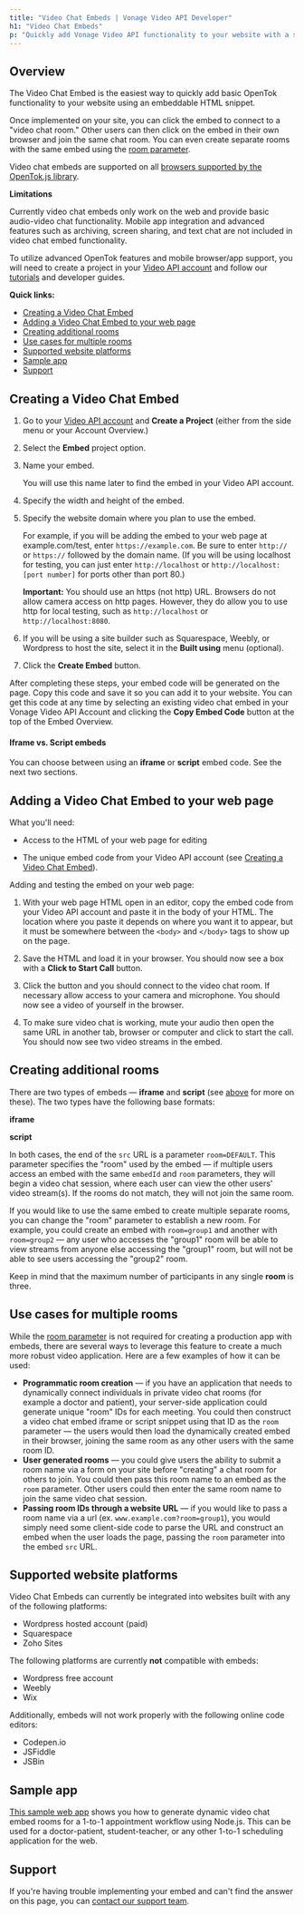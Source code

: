 ```yaml
---
title: "Video Chat Embeds | Vonage Video API Developer"
h1: "Video Chat Embeds"
p: "Quickly add Vonage Video API functionality to your website with a simple embeddable widget."
---
```


Overview
--------

The Video Chat Embed is the easiest way to quickly add basic OpenTok functionality to your website using an embeddable HTML snippet.

Once implemented on your site, you can click the embed to connect to a "video chat room." Other users can then click on the embed in their own browser and join the same chat room. You can even create separate rooms with the same embed using the [room parameter](#creating-additional-rooms).

Video chat embeds are supported on all [browsers supported by the OpenTok.js library](/video/resources#supported-browsers).

**Limitations**

Currently video chat embeds only work on the web and provide basic audio-video chat functionality. Mobile app integration and advanced features such as archiving, screen sharing, and text chat are not included in video chat embed functionality.

To utilize advanced OpenTok features and mobile browser/app support, you will need to create a project in your [Video API account](https://tokbox.com/account/) and follow our [tutorials](/video/tutorials/) and developer guides.

**Quick links:**

* [Creating a Video Chat Embed](#creating-a-video-chat-embed)
* [Adding a Video Chat Embed to your web page](#adding-a-video-chat-embed-to-your-web-page)
* [Creating additional rooms](#creating-additional-rooms)
* [Use cases for multiple rooms](#use-cases-for-multiple-rooms)
* [Supported website platforms](#supported-website-platforms)
* [Sample app](#sample-app)
* [Support](#support)

Creating a Video Chat Embed
---------------------------

1.  Go to your [Video API account](https://tokbox.com/account) and **Create a Project** (either from the side menu or your Account Overview.)
    
2.  Select the **Embed** project option.
    
3.  Name your embed.
    
    You will use this name later to find the embed in your Video API account.
    
4.  Specify the width and height of the embed.
    
5.  Specify the website domain where you plan to use the embed.
    
    For example, if you will be adding the embed to your web page at example.com/test, enter `https://example.com`. Be sure to enter `http://` or `https://` followed by the domain name. (If you will be using localhost for testing, you can just enter `http://localhost` or `http://localhost:[port number]` for ports other than port 80.)
    
    **Important:** You should use an https (not http) URL. Browsers do not allow camera access on http pages. However, they do allow you to use http for local testing, such as `http://localhost` or `http://localhost:8080`.
    
6.  If you will be using a site builder such as Squarespace, Weebly, or Wordpress to host the site, select it in the **Built using** menu (optional).
    
7.  Click the **Create Embed** button.

After completing these steps, your embed code will be generated on the page. Copy this code and save it so you can add it to your website. You can get this code at any time by selecting an existing video chat embed in your Vonage Video API Account and clicking the **Copy Embed Code** button at the top of the Embed Overview.

#### Iframe vs. Script embeds

You can choose between using an **iframe** or **script** embed code. See the next two sections.

Adding a Video Chat Embed to your web page
------------------------------------------

What you'll need:

* Access to the HTML of your web page for editing
    
* The unique embed code from your Video API account (see [Creating a Video Chat Embed](#creating-a-video-chat-embed)).
    
Adding and testing the embed on your web page:

1.  With your web page HTML open in an editor, copy the embed code from your Video API account and paste it in the body of your HTML. The location where you paste it depends on where you want it to appear, but it must be somewhere between the `<body>` and `</body>` tags to show up on the page.
    
2.  Save the HTML and load it in your browser. You should now see a box with a **Click to Start Call** button.
    
3.  Click the button and you should connect to the video chat room. If necessary allow access to your camera and microphone. You should now see a video of yourself in the browser.
    
4.  To make sure video chat is working, mute your audio then open the same URL in another tab, browser or computer and click to start the call. You should now see two video streams in the embed.
    

Creating additional rooms
-------------------------

There are two types of embeds — **iframe** and **script** (see [above](#iframe-vs-script-embeds) for more on these). The two types have the following base formats:

**iframe**

**script**

In both cases, the end of the `src` URL is a parameter `room=DEFAULT`. This parameter specifies the "room" used by the embed — if multiple users access an embed with the same `embedId` and `room` parameters, they will begin a video chat session, where each user can view the other users' video stream(s). If the rooms do not match, they will not join the same room.

If you would like to use the same embed to create multiple separate rooms, you can change the "room" parameter to establish a new room. For example, you could create an embed with `room=group1` and another with `room=group2` — any user who accesses the "group1" room will be able to view streams from anyone else accessing the "group1" room, but will not be able to see users accessing the "group2" room.

Keep in mind that the maximum number of participants in any single **room** is three.

Use cases for multiple rooms
----------------------------

While the [room parameter](#creating-additional-rooms) is not required for creating a production app with embeds, there are several ways to leverage this feature to create a much more robust video application. Here are a few examples of how it can be used:

* **Programmatic room creation** — if you have an application that needs to dynamically connect individuals in private video chat rooms (for example a doctor and patient), your server-side application could generate unique "room" IDs for each meeting. You could then construct a video chat embed iframe or script snippet using that ID as the `room` parameter — the users would then load the dynamically created embed in their browser, joining the same room as any other users with the same room ID.
* **User generated rooms** — you could give users the ability to submit a room name via a form on your site before "creating" a chat room for others to join. You could then pass this room name to an embed as the `room` parameter. Other users could then enter the same room name to join the same video chat session.
* **Passing room IDs through a website URL** — if you would like to pass a room name via a url (ex. `www.example.com?room=group1`), you would simply need some client-side code to parse the URL and construct an embed when the user loads the page, passing the `room` parameter into the embed `src` URL.

Supported website platforms
---------------------------

Video Chat Embeds can currently be integrated into websites built with any of the following platforms:

* Wordpress hosted account (paid)
* Squarespace
* Zoho Sites

The following platforms are currently **not** compatible with embeds:

* Wordpress free account
* Weebly
* Wix

Additionally, embeds will not work properly with the following online code editors:

* Codepen.io
* JSFiddle
* JSBin

Sample app
----------

[This sample web app](https://github.com/opentok/opentok-video-embed-demo/) shows you how to generate dynamic video chat embed rooms for a 1-to-1 appointment workflow using Node.js. This can be used for a doctor-patient, student-teacher, or any other 1-to-1 scheduling application for the web.

Support
-------

If you're having trouble implementing your embed and can't find the answer on this page, you can [contact our support team](https://video-api.support.vonage.com/hc/en-us/requests/new).
